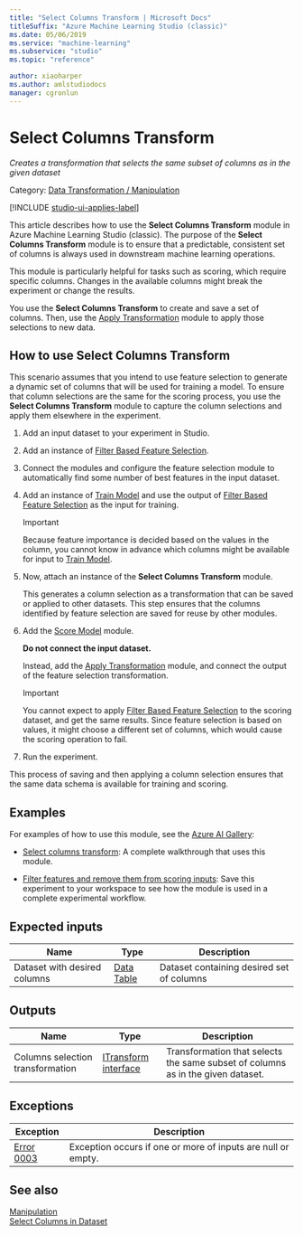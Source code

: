 ```yaml
---
title: "Select Columns Transform | Microsoft Docs"
titleSuffix: "Azure Machine Learning Studio (classic)"
ms.date: 05/06/2019
ms.service: "machine-learning"
ms.subservice: "studio"
ms.topic: "reference"

author: xiaoharper
ms.author: amlstudiodocs
manager: cgronlun
---
```

# Select Columns Transform

*Creates a transformation that selects the same subset of columns as in the given dataset*

Category: [Data Transformation / Manipulation](data-transformation-manipulation.md)  

[!INCLUDE [studio-ui-applies-label](../includes/studio-ui-applies-label.md)]

This article describes how to use the **Select Columns Transform** module in Azure Machine Learning Studio (classic). The purpose of the **Select Columns Transform** module is to ensure that a predictable, consistent set of columns is always used in downstream machine learning operations.

This module is particularly helpful for tasks such as scoring, which require specific columns. Changes in the available columns might break the experiment or change the results.

You use the **Select Columns Transform** to create and save a set of columns. Then, use the [Apply Transformation](apply-transformation.md) module to apply those selections to new data.

## How to use Select Columns Transform

This scenario assumes that you intend to use feature selection to generate a dynamic set of columns that will be used for training a model. To ensure that column selections are the same for the scoring process, you use the **Select Columns Transform** module to capture the column selections and apply them elsewhere in the experiment.

1. Add an input dataset to your experiment in Studio.

2. Add an instance of [Filter Based Feature Selection](filter-based-feature-selection.md).

3. Connect the modules and configure the feature selection module to automatically find some number of best features in the input dataset.

4. Add an instance of [Train Model](train-model.md) and use the output of [Filter Based Feature Selection](filter-based-feature-selection.md) as the input for training.

    > [!IMPORTANT]
    > Because feature importance is decided based on the values in the column, you cannot know in advance which columns might be available for input to [Train Model](train-model.md).  

5. Now, attach an instance of the **Select Columns Transform** module. 

    This generates a column selection as a transformation that can be saved or applied to other datasets. This step ensures that the columns identified by feature selection are saved for reuse by other modules.

6. Add the [Score Model](score-model.md) module. 

    **Do not connect the input dataset.**

    Instead, add the [Apply Transformation](apply-transformation.md) module, and connect the output of the feature selection transformation.

   > [!IMPORTANT]
   > You cannot expect to apply [Filter Based Feature Selection](filter-based-feature-selection.md) to the scoring dataset, and get the same results. Since feature selection is based on values, it might choose a different set of columns, which would cause the scoring operation to fail.

7. Run the experiment.

This process of saving and then applying a column selection ensures that the same data schema is available for training and scoring.

## Examples

For examples of how to use this module, see the [Azure AI Gallery](https://gallery.cortanaintelligence.com):

+ [Select columns transform](https://gallery.cortanaintelligence.com/Experiment/Select-columns-transform-1): A complete walkthrough that uses this module.

+ [Filter features and remove them from scoring inputs](https://gallery.cortanaintelligence.com/Experiment/Filter-Features-And-Remove-Them-From-Scoring-Inputs-1): Save this experiment to your workspace to see how the module is used in a complete experimental workflow.

## Expected inputs

|Name|Type|Description|  
|----------|----------|-----------------|  
|Dataset with desired columns|[Data Table](data-table.md)|Dataset containing desired set of columns|  

## Outputs

|Name|Type|Description|  
|----------|----------|-----------------|  
|Columns selection transformation|[ITransform interface](itransform-interface.md)|Transformation that selects the same subset of columns as in the given dataset.|  

## Exceptions

|Exception|Description|  
|---------------|-----------------|  
|[Error 0003](errors/error-0003.md)|Exception occurs if one or more of inputs are null or empty.|  

## See also

[Manipulation](data-transformation-manipulation.md)   
 [Select Columns in Dataset](select-columns-in-dataset.md)   
